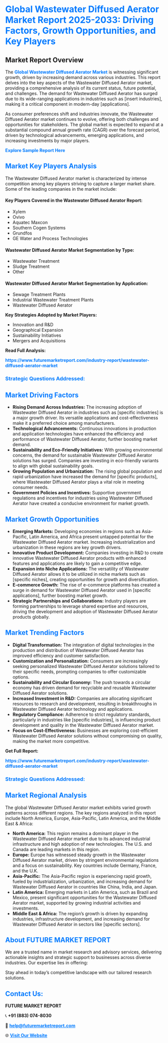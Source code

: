 <h1 style="color: #007BFF;">Global Wastewater Diffused Aerator Market Report 2025-2033: Driving Factors, Growth Opportunities, and Key Players</h1>

<section id="overview">
<h2>Market Report Overview</h2>
<p>The <a href="https://www.futuremarketreport.com/industry-report/wastewater-diffused-aerator-market" style="color: #007BFF; text-decoration: none;"><strong>Global Wastewater Diffused Aerator Market</strong></a> is witnessing significant growth, driven by increasing demand across various industries. This report delves into the key aspects of the Wastewater Diffused Aerator market, providing a comprehensive analysis of its current status, future potential, and challenges. The demand for Wastewater Diffused Aerator has surged due to its wide-ranging applications in industries such as [insert industries], making it a critical component in modern-day [applications].</p>
<p>As consumer preferences shift and industries innovate, the Wastewater Diffused Aerator market continues to evolve, offering both challenges and opportunities for stakeholders. The global market is expected to expand at a substantial compound annual growth rate (CAGR) over the forecast period, driven by technological advancements, emerging applications, and increasing investments by major players.</p>
</section>

<section id="overview">
<p><a href="https://www.futuremarketreport.com/request-sample/reportId=120897" style="color: #007BFF; text-decoration: none;"><strong>Explore Sample Report Here</strong></a></p>
</section>

<section id="key-players">
<h2 style="color: #007BFF;">Market Key Players Analysis</h2>
<p>The Wastewater Diffused Aerator market is characterized by intense competition among key players striving to capture a larger market share. Some of the leading companies in the market include:</p>
<h4>Key Players Covered in the Wastewater Diffused Aerator Report:</h4>
<ul><li>Xylem</li><li>Ovivo</li><li>Aquatec Maxcon</li><li>Southern Cogen Systems</li><li>Grundfos</li><li>GE Water and Process Technologies</li></ul>
<h4>Wastewater Diffused Aerator Market Segmentation by Type:</h4>
<ul><li>Wastewater Treatment</li><li>Sludge Treatment</li><li>Other</li></ul>

<h4>Wastewater Diffused Aerator Market Segmentation by Application:</h4>
<ul><li>Sewage Treatment Plants</li><li>Industrial Wastewater Treatment Plants</li><li>Wastewater Diffused Aerator</li></ul>
<p><strong>Key Strategies Adopted by Market Players:</strong></p>
<ul>
<li>Innovation and R&D</li>
<li>Geographical Expansion</li>
<li>Sustainability Initiatives</li>
<li>Mergers and Acquisitions</li>
</ul>
</section>

<section>
<p><strong>Read Full Analysis: </strong></p><a href="https://www.futuremarketreport.com/industry-report/wastewater-diffused-aerator-market" style="color: #007BFF; text-decoration: none;"><strong>https://www.futuremarketreport.com/industry-report/wastewater-diffused-aerator-market</strong></a>
<h3 style="color: #007BFF;">Strategic Questions Addressed:</h3>
</section>

<section id="driving-factors">
<h2 style="color: #007BFF;">Market Driving Factors</h2>
<ul>
<li><strong>Rising Demand Across Industries:</strong> The increasing adoption of Wastewater Diffused Aerator in industries such as [specific industries] is a major growth driver. Its versatile applications and cost-effectiveness make it a preferred choice among manufacturers.</li>
<li><strong>Technological Advancements:</strong> Continuous innovations in production and application technologies have enhanced the efficiency and performance of Wastewater Diffused Aerator, further boosting market demand.</li>
<li><strong>Sustainability and Eco-Friendly Initiatives:</strong> With growing environmental concerns, the demand for sustainable Wastewater Diffused Aerator solutions has surged. Companies are investing in eco-friendly variants to align with global sustainability goals.</li>
<li><strong>Growing Population and Urbanization:</strong> The rising global population and rapid urbanization have increased the demand for [specific products], where Wastewater Diffused Aerator plays a vital role in meeting consumer needs.</li>
<li><strong>Government Policies and Incentives:</strong> Supportive government regulations and incentives for industries using Wastewater Diffused Aerator have created a conducive environment for market growth.</li>
</ul>
</section>

<section id="growth-opportunities">
<h2 style="color: #007BFF;">Market Growth Opportunities</h2>
<ul>
<li><strong>Emerging Markets:</strong> Developing economies in regions such as Asia-Pacific, Latin America, and Africa present untapped potential for the Wastewater Diffused Aerator market. Increasing industrialization and urbanization in these regions are key growth drivers.</li>
<li><strong>Innovative Product Development:</strong> Companies investing in R&D to create innovative Wastewater Diffused Aerator products with enhanced features and applications are likely to gain a competitive edge.</li>
<li><strong>Expansion into Niche Applications:</strong> The versatility of Wastewater Diffused Aerator allows it to be utilized in niche markets such as [specific niches], creating opportunities for growth and diversification.</li>
<li><strong>E-commerce Growth:</strong> The rise of e-commerce platforms has created a surge in demand for Wastewater Diffused Aerator used in [specific applications], further boosting market growth.</li>
<li><strong>Strategic Partnerships and Collaborations:</strong> Industry players are forming partnerships to leverage shared expertise and resources, driving the development and adoption of Wastewater Diffused Aerator products globally.</li>
</ul>
</section>

<section id="trending-factors">
<h2 style="color: #007BFF;">Market Trending Factors</h2>
<ul>
<li><strong>Digital Transformation:</strong> The integration of digital technologies in the production and distribution of Wastewater Diffused Aerator has improved efficiency and customer satisfaction.</li>
<li><strong>Customization and Personalization:</strong> Consumers are increasingly seeking personalized Wastewater Diffused Aerator solutions tailored to their specific needs, prompting companies to offer customizable options.</li>
<li><strong>Sustainability and Circular Economy:</strong> The push towards a circular economy has driven demand for recyclable and reusable Wastewater Diffused Aerator solutions.</li>
<li><strong>Increased Investment in R&D:</strong> Companies are allocating significant resources to research and development, resulting in breakthroughs in Wastewater Diffused Aerator technology and applications.</li>
<li><strong>Regulatory Compliance:</strong> Adherence to strict regulatory standards, particularly in industries like [specific industries], is influencing product development and quality in the Wastewater Diffused Aerator market.</li>
<li><strong>Focus on Cost-Effectiveness:</strong> Businesses are exploring cost-efficient Wastewater Diffused Aerator solutions without compromising on quality, making the market more competitive.</li>
</ul>
</section>

<section>
<p><strong>Get Full Report: </strong></p><a href="https://www.futuremarketreport.com/industry-report/wastewater-diffused-aerator-market" style="color: #007BFF; text-decoration: none;"><strong>https://www.futuremarketreport.com/industry-report/wastewater-diffused-aerator-market</strong></a>
<h3 style="color: #007BFF;">Strategic Questions Addressed:</h3>
</section>


<section id="regional-analysis">
<h2 style="color: #007BFF;">Market Regional Analysis</h2>
<p>The global Wastewater Diffused Aerator market exhibits varied growth patterns across different regions. The key regions analyzed in this report include North America, Europe, Asia-Pacific, Latin America, and the Middle East & Africa:</p>
<ul>
<li><strong>North America:</strong> This region remains a dominant player in the Wastewater Diffused Aerator market due to its advanced industrial infrastructure and high adoption of new technologies. The U.S. and Canada are leading markets in this region.</li>
<li><strong>Europe:</strong> Europe has witnessed steady growth in the Wastewater Diffused Aerator market, driven by stringent environmental regulations and a focus on sustainability. Key countries include Germany, France, and the U.K.</li>
<li><strong>Asia-Pacific:</strong> The Asia-Pacific region is experiencing rapid growth, fueled by industrialization, urbanization, and increasing demand for Wastewater Diffused Aerator in countries like China, India, and Japan.</li>
<li><strong>Latin America:</strong> Emerging markets in Latin America, such as Brazil and Mexico, present significant opportunities for the Wastewater Diffused Aerator market, supported by growing industrial activities and investments.</li>
<li><strong>Middle East & Africa:</strong> The region’s growth is driven by expanding industries, infrastructure development, and increasing demand for Wastewater Diffused Aerator in sectors like [specific sectors].</li>
</ul>
</section>

<footer>
<h2 style="color: #007BFF;">About FUTURE MARKET REPORT</h2>
<p>We are a trusted name in market research and advisory services, delivering actionable insights and strategic support to businesses across diverse industries. Our expertise lies in offering:</p>

<p>Stay ahead in today’s competitive landscape with our tailored research solutions.</p>

<h2 style="color: #007BFF;">Contact Us:</h2>
<p><strong>FUTURE MARKET REPORT</strong></p>
<p>📞 <strong>+91 (883) 074-8030</strong></p>
<p>📧 <strong><a href="mailto:help@futuremarketreport.com" style="color: #007BFF;">help@futuremarketreport.com</a></strong></p>
<p>🌐 <strong><a href="https://www.futuremarketreport.com/" style="color: #007BFF;">Visit Our Website</a></strong></p>
</footer>